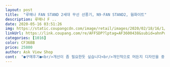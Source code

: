 ```yaml
---
layout: post 
title:  "루메나 FAN STAND 2세대 무선 선풍기, N9-FAN STAND2, 웜화이트" 
description: 루메나 F ..
date: 2020-05-16 03:51:26 
img: https://static.coupangcdn.com/image/retail/images/2020/02/18/16/1/f07e03e8-3bc8-4299-8b9b-8e16df9d1ebf.jpg 
linkUrl: https://link.coupang.com/re/AFFSDP?lptag=AF3600438&subid=ahnPublicAsk&pageKey=1272491099&itemId=2277471691&vendorItemId=70274624367&traceid=V0-113-88e4da11dd8b70d8 
categories: [1016] 
color: CF36BB 
price: 25800 
author: Ask View Shop 
cont:  "●구매후기●<br/>개선이 좀 필요한듯 싶습니다<br/>개인적으로 머든지 디자인을 중요시 여기는데<br/>그런데 구매하실분들 충전식은 다 시원하지않다는거 참고하셔야될거같아요<br/>근데 헤드를 내리면 자꾸 키이이이이잉 하는 소리가나서 거슬립니다.<br/><br/>색상디자인 세련됨에 별4개 드렷고<br/>색상이랑 넘 맘에들어요<br/>시원한강도는 신일보다 훨씬약하고 손풍기라  비슷해서 별1개 뺏어요<br/>어... <br/>솔직히 오x 에 선풍기보다 아주 사아아아알짝 소리가 작긴해요.<br/> 근데 그 차이는 그냥 풍량단계 소리차이인듯... <br/> 이제품은 한 4단게고 오ㅇ.<br/>.<br/>ㅏ 거는 3단게라 소리차이는 있어요.<br/> 친구추천으로 샀는데 풍량도 시원하니 좋아요<br/>질문보니까 저만그런게 아니던데... <br/><br/>크기면에서 책상에놓고 사용하기 적합하고<br/>휴대용 선풍기에 이어 같은회사 제품 두번째 구매인데 너무 마음에 드네요! 특히 초미풍에서 풍량이 생각보다 좋은데 조용한 점이 마음에 들고 1분 이상 작동 시 한번에 꺼지는 부분도 마음에 듭니다.<br/> 배터리 같은 경우에는 방금 받아서 잘 모르겠지만 다른 제품도 써봐서 알지만 오래 갈 듯 하네요.<br/> 감사합니다!<br/>" 
---
```

